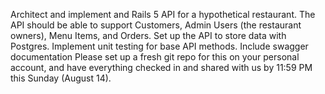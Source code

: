 
Architect and implement and Rails 5 API for a hypothetical restaurant. The API should be able to support Customers, Admin Users (the restaurant owners), Menu Items, and Orders.
Set up the API to store data with Postgres.
Implement unit testing for base API methods.
Include swagger documentation
Please set up a fresh git repo for this on your personal account, and have everything checked in and shared with us by 11:59 PM this Sunday (August 14).

